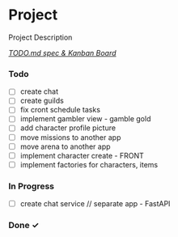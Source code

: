 # Project

Project Description

<em>[TODO.md spec & Kanban Board](https://bit.ly/3fCwKfM)</em>

### Todo

- [ ] create chat  
- [ ] create guilds  
- [ ] fix cront schedule tasks  
- [ ] implement gambler view - gamble gold  
- [ ] add character profile picture  
- [ ] move  missions to another app  
- [ ] move arena to another app  
- [ ] implement character create - FRONT  
- [ ] implement factories for characters, items  

### In Progress

- [ ] create chat service // separate app - FastAPI  

### Done ✓


